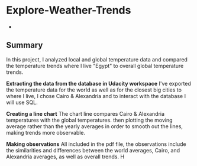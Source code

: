 # Explore-Weather-Trends
-
## Summary

In this project, I analyzed local and global temperature data and compared the temperature trends where I live "Egypt" to overall global temperature trends.


**Extracting the data from the database in Udacity workspace**
I've exported the temperature data for the world as well as for the closest big cities to where I live, I chose Cairo & Alexandria and to interact with the database I will use SQL.

**Creating a line chart**
The chart line compares Cairo & Alexandria temperatures with the global temperatures. then plotting the moving average rather than the yearly averages in order to smooth out the lines, making trends more observable.

**Making observations**
All included in the pdf file, the observations include the similarities and differences between the world averages, Cairo, and Alexandria averages, as well as overall trends. H
